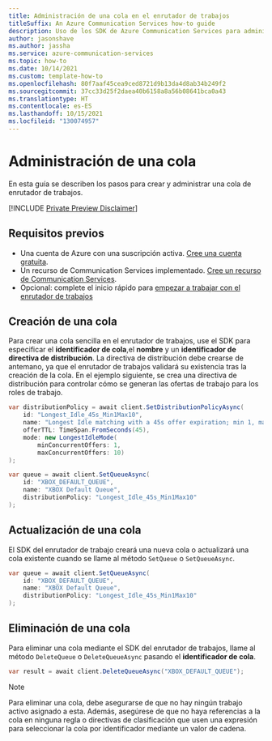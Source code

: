 ```yaml
---
title: Administración de una cola en el enrutador de trabajos
titleSuffix: An Azure Communication Services how-to guide
description: Uso de los SDK de Azure Communication Services para administrar el comportamiento de una cola
author: jasonshave
ms.author: jassha
ms.service: azure-communication-services
ms.topic: how-to
ms.date: 10/14/2021
ms.custom: template-how-to
ms.openlocfilehash: 80f7aaf45cea9ced8721d9b13da4d8ab34b249f2
ms.sourcegitcommit: 37cc33d25f2daea40b6158a8a56b08641bca0a43
ms.translationtype: HT
ms.contentlocale: es-ES
ms.lasthandoff: 10/15/2021
ms.locfileid: "130074957"
---
```

# <a name="manage-a-queue"></a>Administración de una cola

En esta guía se describen los pasos para crear y administrar una cola de enrutador de trabajos.

[!INCLUDE [Private Preview Disclaimer](../../includes/private-preview-include-section.md)]

## <a name="prerequisites"></a>Requisitos previos

- Una cuenta de Azure con una suscripción activa. [Cree una cuenta gratuita](https://azure.microsoft.com/free/?WT.mc_id=A261C142F). 
- Un recurso de Communication Services implementado. [Cree un recurso de Communication Services](../../quickstarts/create-communication-resource.md).
- Opcional: complete el inicio rápido para [empezar a trabajar con el enrutador de trabajos](../../quickstarts/router/get-started-router.md)

## <a name="create-a-queue"></a>Creación de una cola

Para crear una cola sencilla en el enrutador de trabajos, use el SDK para especificar el **identificador de cola**,el **nombre** y un **identificador de directiva de distribución**. La directiva de distribución debe crearse de antemano, ya que el enrutador de trabajos validará su existencia tras la creación de la cola. En el ejemplo siguiente, se crea una directiva de distribución para controlar cómo se generan las ofertas de trabajo para los roles de trabajo.

```csharp
var distributionPolicy = await client.SetDistributionPolicyAsync(
    id: "Longest_Idle_45s_Min1Max10",
    name: "Longest Idle matching with a 45s offer expiration; min 1, max 10 offers",
    offerTTL: TimeSpan.FromSeconds(45),
    mode: new LongestIdleMode(
        minConcurrentOffers: 1,
        maxConcurrentOffers: 10)
);

var queue = await client.SetQueueAsync(
    id: "XBOX_DEFAULT_QUEUE",
    name: "XBOX Default Queue",
    distributionPolicy: "Longest_Idle_45s_Min1Max10"
);
```
## <a name="update-a-queue"></a>Actualización de una cola

El SDK del enrutador de trabajo creará una nueva cola o actualizará una cola existente cuando se llame al método `SetQueue` o `SetQueueAsync`.

```csharp
var queue = await client.SetQueueAsync(
    id: "XBOX_DEFAULT_QUEUE",
    name: "XBOX Default Queue",
    distributionPolicy: "Longest_Idle_45s_Min1Max10"
);
```

## <a name="delete-a-queue"></a>Eliminación de una cola

Para eliminar una cola mediante el SDK del enrutador de trabajos, llame al método `DeleteQueue` o `DeleteQueueAsync` pasando el **identificador de cola**.

```csharp
var result = await client.DeleteQueueAsync("XBOX_DEFAULT_QUEUE");
```

> [!NOTE]
> Para eliminar una cola, debe asegurarse de que no hay ningún trabajo activo asignado a esta. Además, asegúrese de que no haya referencias a la cola en ninguna regla o directivas de clasificación que usen una expresión para seleccionar la cola por identificador mediante un valor de cadena.